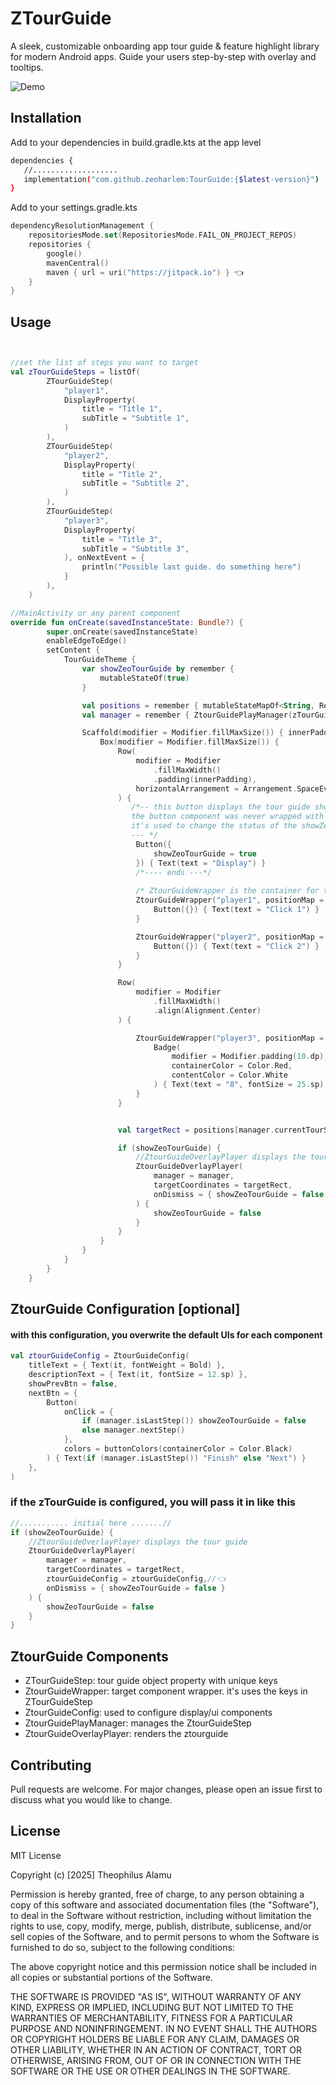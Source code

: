 # ZTourGuide

A sleek, customizable onboarding app tour guide & feature highlight library for modern Android apps.
Guide your users step-by-step with overlay and tooltips.

![Demo](assets/screenshots.gif)

## Installation

Add to your dependencies in build.gradle.kts at the app level

```bash
dependencies {
   //...................
   implementation("com.github.zeoharlem:TourGuide:{$latest-version}")
}
```

Add to your settings.gradle.kts

``` kotlin
dependencyResolutionManagement {
    repositoriesMode.set(RepositoriesMode.FAIL_ON_PROJECT_REPOS)
    repositories {
        google()
        mavenCentral()
        maven { url = uri("https://jitpack.io") } 👈
    }
}
```

## Usage

```kotlin


//set the list of steps you want to target
val zTourGuideSteps = listOf(
        ZTourGuideStep(
            "player1",
            DisplayProperty(
                title = "Title 1",
                subTitle = "Subtitle 1",
            )
        ),
        ZTourGuideStep(
            "player2",
            DisplayProperty(
                title = "Title 2",
                subTitle = "Subtitle 2",
            )
        ),
        ZTourGuideStep(
            "player3",
            DisplayProperty(
                title = "Title 3",
                subTitle = "Subtitle 3",
            ), onNextEvent = {
                println("Possible last guide. do something here")
            }
        ),
    )

//MainActivity or any parent component
override fun onCreate(savedInstanceState: Bundle?) {
        super.onCreate(savedInstanceState)
        enableEdgeToEdge()
        setContent {
            TourGuideTheme {
                var showZeoTourGuide by remember {
                    mutableStateOf(true)
                }

                val positions = remember { mutableStateMapOf<String, Rect>() }
                val manager = remember { ZtourGuidePlayManager(zTourGuideSteps) }

                Scaffold(modifier = Modifier.fillMaxSize()) { innerPadding ->
                    Box(modifier = Modifier.fillMaxSize()) {
                        Row(
                            modifier = Modifier
                                .fillMaxWidth()
                                .padding(innerPadding),
                            horizontalArrangement = Arrangement.SpaceEvenly
                        ) {
                           /*-- this button displays the tour guide should it gets to the end. 
                           the button component was never wrapped with ZtourGuideWrapper and 
                           it's used to change the status of the showZeoTourGuide for this use case 
                           --- */
                            Button({
                                showZeoTourGuide = true
                            }) { Text(text = "Display") }
                            /*---- ends ---*/
                            
                            /* ZtourGuideWrapper is the container for the target component */
                            ZtourGuideWrapper("player1", positionMap = positions) {
                                Button({}) { Text(text = "Click 1") }
                            }

                            ZtourGuideWrapper("player2", positionMap = positions) {
                                Button({}) { Text(text = "Click 2") }
                            }
                        }

                        Row(
                            modifier = Modifier
                                .fillMaxWidth()
                                .align(Alignment.Center)
                        ) {

                            ZtourGuideWrapper("player3", positionMap = positions) {
                                Badge(
                                    modifier = Modifier.padding(10.dp),
                                    containerColor = Color.Red,
                                    contentColor = Color.White
                                ) { Text(text = "8", fontSize = 25.sp) }
                            }
                        }


                        val targetRect = positions[manager.currentTourStep?.targetKey]

                        if (showZeoTourGuide) {
                            //ZtourGuideOverlayPlayer displays the tour guide
                            ZtourGuideOverlayPlayer(
                                manager = manager,
                                targetCoordinates = targetRect,
                                onDismiss = { showZeoTourGuide = false }
                            ) {
                                showZeoTourGuide = false
                            }
                        }
                    }
                }
            }
        }
    }

```
## ZtourGuide Configuration [optional]
#### with this configuration, you overwrite the default UIs for each component

```kotlin
val ztourGuideConfig = ZtourGuideConfig(
    titleText = { Text(it, fontWeight = Bold) },
    descriptionText = { Text(it, fontSize = 12.sp) },
    showPrevBtn = false,
    nextBtn = {
        Button(
            onClick = {
                if (manager.isLastStep()) showZeoTourGuide = false
                else manager.nextStep()
            },
            colors = buttonColors(containerColor = Color.Black)
        ) { Text(if (manager.isLastStep()) "Finish" else "Next") }
    },
)
```

### if the zTourGuide is configured, you will pass it in like this
```kotlin
//........... initial here .......//
if (showZeoTourGuide) {
    //ZtourGuideOverlayPlayer displays the tour guide
    ZtourGuideOverlayPlayer(
        manager = manager,
        targetCoordinates = targetRect,
        ztourGuideConfig = ztourGuideConfig,//👈
        onDismiss = { showZeoTourGuide = false }
    ) {
        showZeoTourGuide = false
    }
}
```

## ZtourGuide Components

- ZTourGuideStep: tour guide object property with unique keys
- ZtourGuideWrapper: target component wrapper. it's uses the keys in ZTourGuideStep
- ZtourGuideConfig: used to configure display/ui components
- ZtourGuidePlayManager: manages the ZtourGuideStep
- ZtourGuideOverlayPlayer: renders the ztourguide


## Contributing

Pull requests are welcome. For major changes, please open an issue first
to discuss what you would like to change.

## License

MIT License

Copyright (c) [2025] Theophilus Alamu

Permission is hereby granted, free of charge, to any person obtaining a copy
of this software and associated documentation files (the "Software"), to deal
in the Software without restriction, including without limitation the rights
to use, copy, modify, merge, publish, distribute, sublicense, and/or sell
copies of the Software, and to permit persons to whom the Software is
furnished to do so, subject to the following conditions:

The above copyright notice and this permission notice shall be included in all
copies or substantial portions of the Software.

THE SOFTWARE IS PROVIDED "AS IS", WITHOUT WARRANTY OF ANY KIND, EXPRESS OR
IMPLIED, INCLUDING BUT NOT LIMITED TO THE WARRANTIES OF MERCHANTABILITY,
FITNESS FOR A PARTICULAR PURPOSE AND NONINFRINGEMENT. IN NO EVENT SHALL THE
AUTHORS OR COPYRIGHT HOLDERS BE LIABLE FOR ANY CLAIM, DAMAGES OR OTHER
LIABILITY, WHETHER IN AN ACTION OF CONTRACT, TORT OR OTHERWISE, ARISING FROM,
OUT OF OR IN CONNECTION WITH THE SOFTWARE OR THE USE OR OTHER DEALINGS IN THE
SOFTWARE.